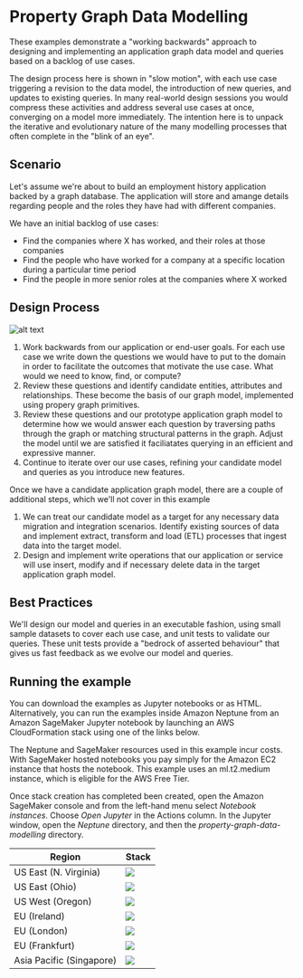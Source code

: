 # Property Graph Data Modelling

These examples demonstrate a "working backwards" approach to designing and implementing an application graph data model and queries based on a backlog of use cases.

The design process here is shown in "slow motion", with each use case triggering a revision to the data model, the introduction of new queries, and updates to existing queries. In many real-world design sessions you would compress these activities and address several use cases at once, converging on a model more immediately. The intention here is to unpack the iterative and evolutionary nature of the many modelling processes that often complete in the "blink of an eye".

## Scenario

Let's assume we're about to build an employment history application backed by a graph database. The application will store and amange details regarding people and the roles they have had with different companies.

We have an initial backlog of use cases:

 - Find the companies where X has worked, and their roles at those companies
 - Find the people who have worked for a company at a specific location during a particular time period
 - Find the people in more senior roles at the companies where X worked

## Design Process

![alt text](https://s3.amazonaws.com/aws-neptune-customer-samples/neptune-sagemaker/images/data-modelling-00.png "Design Process")

 1. Work backwards from our application or end-user goals. For each use case we write down the questions we would have to put to the domain in order to facilitate the outcomes that motivate the use case. What would we need to know, find, or compute?
 2. Review these questions and identify candidate entities, attributes and relationships. These become the basis of our graph model, implemented using propery graph primitives.
 3. Review these questions and our prototype application graph model to determine how we would answer each question by traversing paths through the graph or matching structural patterns in the graph. Adjust the model until we are satisfied it faciliatates querying in an efficient and expressive manner.
 4. Continue to iterate over our use cases, refining your candidate model and queries as you introduce new features.

Once we have a candidate application graph model, there are a couple of additional steps, which we'll not cover in this example

 1. We can treat our candidate model as a target for any necessary data migration and integration scenarios. Identify existing sources of data and implement extract, transform and load (ETL) processes that ingest data into the target model.
 2. Design and implement write operations that our application or service will use insert, modify and if necessary delete data in the target application graph model.

## Best Practices

We'll design our model and queries in an executable fashion, using small sample datasets to cover each use case, and unit tests to validate our queries. These unit tests provide a "bedrock of asserted behaviour" that gives us fast feedback as we evolve our model and queries.

## Running the example

You can download the examples as Jupyter notebooks or as HTML. Alternatively, you can run the examples inside Amazon Neptune from an Amazon SageMaker Jupyter notebook by launching an AWS CloudFormation stack using one of the links below.

The Neptune and SageMaker resources used in this example incur costs. With SageMaker hosted notebooks you pay simply for the Amazon EC2 instance that hosts the notebook. This example uses an ml.t2.medium instance, which is eligible for the AWS Free Tier.

Once stack creation has completed been created, open the Amazon SageMaker console and from the left-hand menu select _Notebook instances_. Choose _Open Jupyter_ in the Actions column. In the Jupyter window, open the _Neptune_ directory, and then the _property-graph-data-modelling_ directory.


| Region | Stack |
| ---- | ---- |
|US East (N. Virginia) |  [<img src="https://s3.amazonaws.com/cloudformation-examples/cloudformation-launch-stack.png">](https://us-east-1.console.aws.amazon.com/cloudformation/home?region=us-east-1#/stacks/quickcreate?templateURL=https://s3.amazonaws.com/aws-neptune-customer-samples/neptune-sagemaker/cloudformation-templates/neptune-sagemaker/neptune-sagemaker-base-stack.json&stackName=graph-data-modelling&param_NotebookContentS3Locations=s3://aws-neptune-customer-samples/neptune-sagemaker/notebooks%7Cproperty-graph-data-modelling/*) |
|US East (Ohio) |  [<img src="https://s3.amazonaws.com/cloudformation-examples/cloudformation-launch-stack.png">](https://us-east-2.console.aws.amazon.com/cloudformation/home?region=us-east-2#/stacks/quickcreate?templateURL=https://s3.amazonaws.com/aws-neptune-customer-samples/neptune-sagemaker/cloudformation-templates/neptune-sagemaker/neptune-sagemaker-base-stack.json&stackName=graph-data-modelling&param_NotebookContentS3Locations=s3://aws-neptune-customer-samples/neptune-sagemaker/notebooks%7Cproperty-graph-data-modelling/*) |
|US West (Oregon) |  [<img src="https://s3.amazonaws.com/cloudformation-examples/cloudformation-launch-stack.png">](https://us-west-2.console.aws.amazon.com/cloudformation/home?region=us-west-2#/stacks/quickcreate?templateURL=https://s3.amazonaws.com/aws-neptune-customer-samples/neptune-sagemaker/cloudformation-templates/neptune-sagemaker/neptune-sagemaker-base-stack.json&stackName=graph-data-modelling&param_NotebookContentS3Locations=s3://aws-neptune-customer-samples/neptune-sagemaker/notebooks%7Cproperty-graph-data-modelling/*) |
|EU (Ireland) |  [<img src="https://s3.amazonaws.com/cloudformation-examples/cloudformation-launch-stack.png">](https://eu-west-1.console.aws.amazon.com/cloudformation/home?region=eu-west-1#/stacks/quickcreate?templateURL=https://s3.amazonaws.com/aws-neptune-customer-samples/neptune-sagemaker/cloudformation-templates/neptune-sagemaker/neptune-sagemaker-base-stack.json&stackName=graph-data-modelling&param_NotebookContentS3Locations=s3://aws-neptune-customer-samples/neptune-sagemaker/notebooks%7Cproperty-graph-data-modelling/*) |
|EU (London) |  [<img src="https://s3.amazonaws.com/cloudformation-examples/cloudformation-launch-stack.png">](https://eu-west-2.console.aws.amazon.com/cloudformation/home?region=eu-west-2#/stacks/quickcreate?templateURL=https://s3.amazonaws.com/aws-neptune-customer-samples/neptune-sagemaker/cloudformation-templates/neptune-sagemaker/neptune-sagemaker-base-stack.json&stackName=graph-data-modelling&param_NotebookContentS3Locations=s3://aws-neptune-customer-samples/neptune-sagemaker/notebooks%7Cproperty-graph-data-modelling/*) |
|EU (Frankfurt) |  [<img src="https://s3.amazonaws.com/cloudformation-examples/cloudformation-launch-stack.png">](https://eu-central-1.console.aws.amazon.com/cloudformation/home?region=eu-central-1#/stacks/quickcreate?templateURL=https://s3.amazonaws.com/aws-neptune-customer-samples/neptune-sagemaker/cloudformation-templates/neptune-sagemaker/neptune-sagemaker-base-stack.json&stackName=graph-data-modelling&param_NotebookContentS3Locations=s3://aws-neptune-customer-samples/neptune-sagemaker/notebooks%7Cproperty-graph-data-modelling/*) |
|Asia Pacific (Singapore) |  [<img src="https://s3.amazonaws.com/cloudformation-examples/cloudformation-launch-stack.png">](https://ap-southeast-1.console.aws.amazon.com/cloudformation/home?region=ap-southeast-1#/stacks/create/review?templateURL=https://s3.amazonaws.com/aws-neptune-customer-samples/neptune-sagemaker/cloudformation-templates/neptune-sagemaker/neptune-sagemaker-base-stack.json&stackName=graph-data-modelling&param_NotebookContentS3Locations=s3://aws-neptune-customer-samples/neptune-sagemaker/notebooks%7Cproperty-graph-data-modelling/*) |